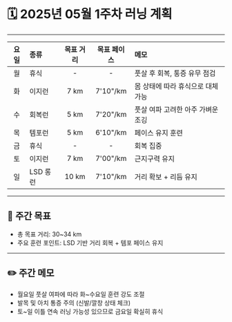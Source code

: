 # 🗓️ 2025년 05월 1주차 러닝 계획

---

| 요일 | 종류     | 목표 거리 | 목표 페이스 | 메모                              |
| :--: | :------- | :-------: | :---------: | :-------------------------------- |
|  월  | 휴식     |     -     |      -      | 풋살 후 회복, 통증 유무 점검      |
|  화  | 이지런   |   7 km    |  7'10"/km   | 몸 상태에 따라 휴식으로 대체 가능 |
|  수  | 회복런   |   5 km    |  7'20"/km   | 풋살 여파 고려한 아주 가벼운 조깅 |
|  목  | 템포런   |   5 km    |  6'10"/km   | 페이스 유지 훈련                  |
|  금  | 휴식     |     -     |      -      | 회복 집중                         |
|  토  | 이지런   |   7 km    |  7'00"/km   | 근지구력 유지                     |
|  일  | LSD 롱런 |   10 km   |  7'10"/km   | 거리 확보 + 리듬 유지             |

---

## 🎯 주간 목표

- 총 목표 거리: 30~34 km
- 주요 훈련 포인트: LSD 기반 거리 회복 + 템포 페이스 유지

---

## ✏️ 주간 메모

- 월요일 풋살 여파에 따라 화~수요일 훈련 강도 조절
- 발목 및 아치 통증 주의 (신발/깔창 상태 체크)
- 토~일 이틀 연속 러닝 가능성 있으므로 금요일 확실히 휴식
